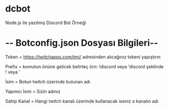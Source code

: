 # dcbot
Node.js ile yazılmış Discord Bot Örneği

# -- Botconfig.json Dosyası Bilgileri--
Token = https://twitchapps.com/tmi/ adresinden alıcağınız tokeni yapıştırın

Prefix = komutun önüne gelicek belirteç örn: !discord veya 'discord şeklinde ! veya '

İsim = Botun twitch üzerinde bulunan adı

Yapımcı İsmi = Sizin adınız

Sahip Kanal = Hangi twitch kanalı üzerinde kullanacak iseniz o kanalın adı  

